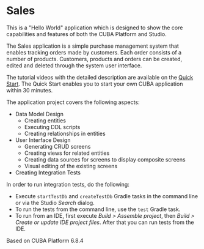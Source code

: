 # Sales

This is a "Hello World" application which is designed to show the core capabilities and features of both the CUBA Platform and Studio.

The Sales application is a simple purchase management system that enables tracking orders made by customers. Each order consists of a number of products. Customers, products and orders can be created, edited and deleted through the system user interface.

The tutorial videos with the detailed description are available on the [Quick Start](https://www.cuba-platform.com/en/quickstart). The Quick Start enables you to start your own CUBA application within 30 minutes.

The application project covers the following aspects:

- Data Model Design
    - Creating entities
    - Executing DDL scripts
    - Creating relationships in entities
- User Interface Design
    - Generating  CRUD screens
    - Creating views for related entities
    - Creating data sources for screens to display composite screens
    - Visual editing of the existing screens
- Creating Integration Tests

In order to run integration tests, do the following:

- Execute `startTestDb` and `createTestDb` Gradle tasks in the command line or via the Studio *Search* dialog.
- To run the tests from the command line, use the `test` Gradle task.
- To run from an IDE, first execute *Build > Assemble project*, then *Build > Create or update IDE project files*. After that you can run tests from the IDE.

Based on CUBA Platform 6.8.4
